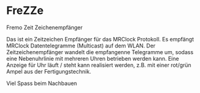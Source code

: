 # FreZZe
Fremo Zeit Zeichenempfänger

Das ist ein Zeitzeichen Empfänger für das MRClock Protokoll. Es empfängt MRClock Datentelegramme (Multicast) auf dem WLAN. Der Zeitzeichenempfänger 
wandelt die empfangenne Telegramme um, sodass eine Nebenuhrlinie mit mehreren Uhren betrieben werden kann. Eine Anzeige für Uhr läuft / steht kann realisiert werden, z.B. mit einer rot/grün Ampel aus der Fertigungstechnik.

Viel Spass beim Nachbauen

